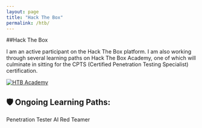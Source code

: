 ```yaml
---
layout: page
title: "Hack The Box"
permalink: /htb/
---
```

##Hack The Box

I am an active participant on the Hack The Box platform. I am also working through several learning paths on Hack The Box Academy, one of which will culminate in sitting for the CPTS (Certified Penetration Testing Specialist) certification.

[![HTB Academy](https://academy.hackthebox.com/images/logo.svg)](https://app.hackthebox.com/profile/2165580)

## 🛡️ Ongoing Learning Paths:
Penetration Tester 
AI Red Teamer


